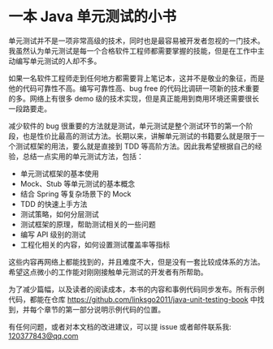 # 一本 Java 单元测试的小书
单元测试并不是一项非常高级的技术，同时也是最容易被开发者忽视的一门技术。我虽然认为单元测试是每一个合格软件工程师都需要掌握的技能，但是在工作中主动编写单元测试的人却不多。

如果一名软件工程师走到任何地方都需要背上笔记本，这并不是敬业的象征，而是他的代码可靠性不高。编写可靠性高、bug free 的代码比调研一项新的技术重要的多。网络上有很多 demo 级的技术实现，但是真正能用到商用环境还需要很长一段路要走。

减少软件的 bug 很重要的方法就是测试，单元测试是整个测试环节的第一个阶段，也是性价比最高的测试方法。长期以来，讲解单元测试的书籍要么就是限于一个测试框架的用法，要么就是直接到 TDD 等高阶方法。因此我希望根据自己的经验，总结一点实用的单元测试方法，包括：

- 单元测试框架的基本使用
- Mock、Stub 等单元测试的基本概念
- 结合 Spring 等复杂场景下的 Mock
- TDD 的快速上手方法
- 测试策略，如何分层测试
- 测试框架的原理，帮助测试相关的一些问题
- 编写 API 级别的测试
- 工程化相关的内容，如何设置测试覆盖率等指标

这些内容再网络上都能找到的，并且难度不大，但是没有一套比较成体系的方法。希望这点微小的工作能对刚刚接触单元测试的开发者有所帮助。

为了减少篇幅，以及读者的阅读成本，本书的内容和事例代码同步发布。所有示例代码，都能在仓库 https://github.com/linksgo2011/java-unit-testing-book 中找到，并每个章节的第一部分说明示例代码的位置。

有任何问题，或者对本文档的改进建议，可以提 issue 或者邮件联系我: 120377843@qq.com